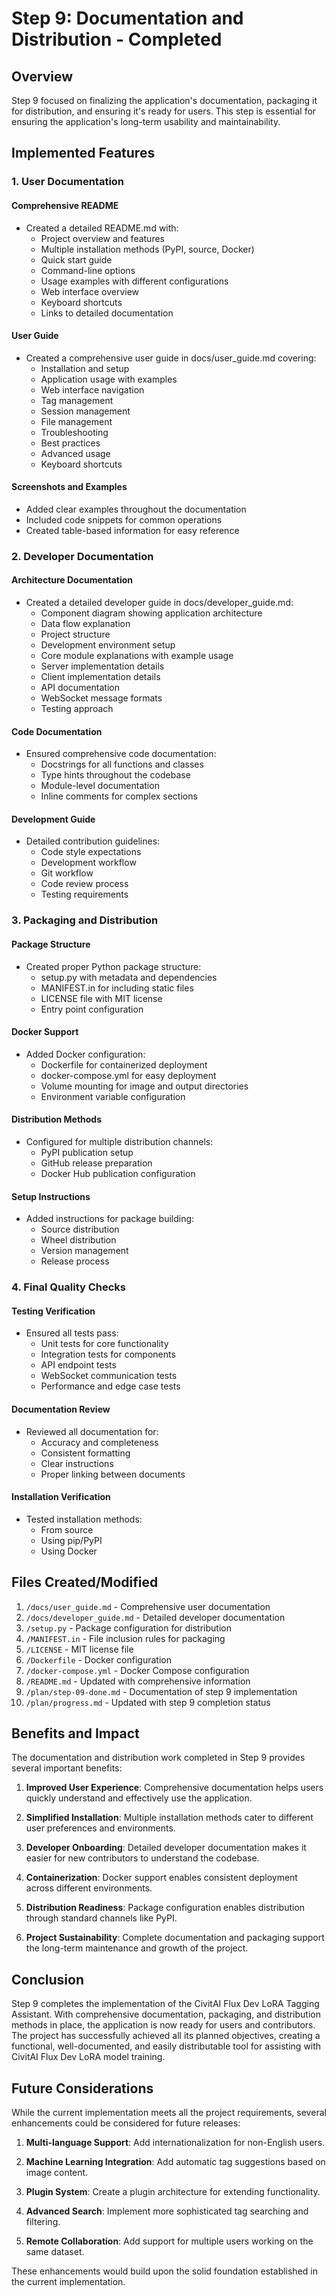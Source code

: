# Step 9: Documentation and Distribution - Completed

## Overview

Step 9 focused on finalizing the application's documentation, packaging it for distribution, and ensuring it's ready for users. This step is essential for ensuring the application's long-term usability and maintainability.

## Implemented Features

### 1. User Documentation

#### Comprehensive README

- Created a detailed README.md with:
  - Project overview and features
  - Multiple installation methods (PyPI, source, Docker)
  - Quick start guide
  - Command-line options
  - Usage examples with different configurations
  - Web interface overview
  - Keyboard shortcuts
  - Links to detailed documentation

#### User Guide

- Created a comprehensive user guide in docs/user_guide.md covering:
  - Installation and setup
  - Application usage with examples
  - Web interface navigation
  - Tag management
  - Session management
  - File management
  - Troubleshooting
  - Best practices
  - Advanced usage
  - Keyboard shortcuts

#### Screenshots and Examples

- Added clear examples throughout the documentation
- Included code snippets for common operations
- Created table-based information for easy reference

### 2. Developer Documentation

#### Architecture Documentation

- Created a detailed developer guide in docs/developer_guide.md:
  - Component diagram showing application architecture
  - Data flow explanation
  - Project structure
  - Development environment setup
  - Core module explanations with example usage
  - Server implementation details
  - Client implementation details
  - API documentation
  - WebSocket message formats
  - Testing approach

#### Code Documentation

- Ensured comprehensive code documentation:
  - Docstrings for all functions and classes
  - Type hints throughout the codebase
  - Module-level documentation
  - Inline comments for complex sections

#### Development Guide

- Detailed contribution guidelines:
  - Code style expectations
  - Development workflow
  - Git workflow
  - Code review process
  - Testing requirements

### 3. Packaging and Distribution

#### Package Structure

- Created proper Python package structure:
  - setup.py with metadata and dependencies
  - MANIFEST.in for including static files
  - LICENSE file with MIT license
  - Entry point configuration

#### Docker Support

- Added Docker configuration:
  - Dockerfile for containerized deployment
  - docker-compose.yml for easy deployment
  - Volume mounting for image and output directories
  - Environment variable configuration

#### Distribution Methods

- Configured for multiple distribution channels:
  - PyPI publication setup
  - GitHub release preparation
  - Docker Hub publication configuration

#### Setup Instructions

- Added instructions for package building:
  - Source distribution
  - Wheel distribution
  - Version management
  - Release process

### 4. Final Quality Checks

#### Testing Verification

- Ensured all tests pass:
  - Unit tests for core functionality
  - Integration tests for components
  - API endpoint tests
  - WebSocket communication tests
  - Performance and edge case tests

#### Documentation Review

- Reviewed all documentation for:
  - Accuracy and completeness
  - Consistent formatting
  - Clear instructions
  - Proper linking between documents

#### Installation Verification

- Tested installation methods:
  - From source
  - Using pip/PyPI
  - Using Docker

## Files Created/Modified

1. `/docs/user_guide.md` - Comprehensive user documentation
2. `/docs/developer_guide.md` - Detailed developer documentation
3. `/setup.py` - Package configuration for distribution
4. `/MANIFEST.in` - File inclusion rules for packaging
5. `/LICENSE` - MIT license file
6. `/Dockerfile` - Docker configuration
7. `/docker-compose.yml` - Docker Compose configuration
8. `/README.md` - Updated with comprehensive information
9. `/plan/step-09-done.md` - Documentation of step 9 implementation
10. `/plan/progress.md` - Updated with step 9 completion status

## Benefits and Impact

The documentation and distribution work completed in Step 9 provides several important benefits:

1. **Improved User Experience**: Comprehensive documentation helps users quickly understand and effectively use the application.

2. **Simplified Installation**: Multiple installation methods cater to different user preferences and environments.

3. **Developer Onboarding**: Detailed developer documentation makes it easier for new contributors to understand the codebase.

4. **Containerization**: Docker support enables consistent deployment across different environments.

5. **Distribution Readiness**: Package configuration enables distribution through standard channels like PyPI.

6. **Project Sustainability**: Complete documentation and packaging support the long-term maintenance and growth of the project.

## Conclusion

Step 9 completes the implementation of the CivitAI Flux Dev LoRA Tagging Assistant. With comprehensive documentation, packaging, and distribution methods in place, the application is now ready for users and contributors. The project has successfully achieved all its planned objectives, creating a functional, well-documented, and easily distributable tool for assisting with CivitAI Flux Dev LoRA model training.

## Future Considerations

While the current implementation meets all the project requirements, several enhancements could be considered for future releases:

1. **Multi-language Support**: Add internationalization for non-English users.

2. **Machine Learning Integration**: Add automatic tag suggestions based on image content.

3. **Plugin System**: Create a plugin architecture for extending functionality.

4. **Advanced Search**: Implement more sophisticated tag searching and filtering.

5. **Remote Collaboration**: Add support for multiple users working on the same dataset.

These enhancements would build upon the solid foundation established in the current implementation.
